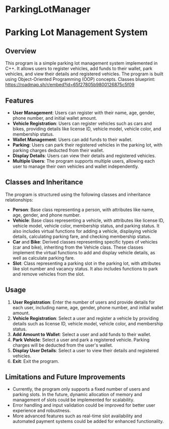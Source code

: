 # ParkingLotManager
# Parking Lot Management System

## Overview
This program is a simple parking lot management system implemented in C++. It allows users to register vehicles, add funds to their wallet, park vehicles, and view their details and registered vehicles. The program is built using Object-Oriented Programming (OOP) concepts.
Classes blueprint: https://roadmap.sh/r/embed?id=65f27805b9800126875c5f09 <br />

## Features
- **User Management**: Users can register with their name, age, gender, phone number, and initial wallet amount.
- **Vehicle Registration**: Users can register vehicles such as cars and bikes, providing details like license ID, vehicle model, vehicle color, and membership status.
- **Wallet Management**: Users can add funds to their wallet.
- **Parking**: Users can park their registered vehicles in the parking lot, with parking charges deducted from their wallet.
- **Display Details**: Users can view their details and registered vehicles.
- **Multiple Users**: The program supports multiple users, allowing each user to manage their own vehicles and wallet independently.

## Classes and Inheritance
The program is structured using the following classes and inheritance relationships:
- **Person**: Base class representing a person, with attributes like name, age, gender, and phone number.
- **Vehicle**: Base class representing a vehicle, with attributes like license ID, vehicle model, vehicle color, membership status, and parking status. It also includes virtual functions for adding a vehicle, displaying vehicle details, calculating parking fare, and checking membership status.
- **Car** and **Bike**: Derived classes representing specific types of vehicles (car and bike), inheriting from the Vehicle class. These classes implement the virtual functions to add and display vehicle details, as well as calculate parking fare.
- **Slot**: Class representing a parking slot in the parking lot, with attributes like slot number and vacancy status. It also includes functions to park and remove vehicles from the slot.

## Usage
1. **User Registration**: Enter the number of users and provide details for each user, including name, age, gender, phone number, and initial wallet amount.
2. **Vehicle Registration**: Select a user and register a vehicle by providing details such as license ID, vehicle model, vehicle color, and membership status.
3. **Add Amount to Wallet**: Select a user and add funds to their wallet.
4. **Park Vehicle**: Select a user and park a registered vehicle. Parking charges will be deducted from the user's wallet.
5. **Display User Details**: Select a user to view their details and registered vehicles.
6. **Exit**: Exit the program.

## Limitations and Future Improvements
- Currently, the program only supports a fixed number of users and parking slots. In the future, dynamic allocation of memory and management of slots could be implemented for scalability.
- Error handling and input validation could be improved for better user experience and robustness.
- More advanced features such as real-time slot availability and automated payment systems could be added for enhanced functionality.

